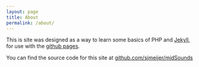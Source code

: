 ```yaml
---
layout: page
title: About
permalink: /about/
---
```


This is site was designed as a way to learn some basics of PHP and [Jekyll](http://jekyllrb.com/), for use with the [github pages](https://pages.github.com/).

You can find the source code for this site at [github.com/sjmeijer/mjdSounds](https://github.com/sjmeijer/mjdSounds/tree/gh-pages)
